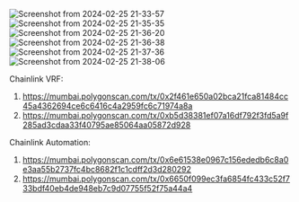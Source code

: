 ![Screenshot from 2024-02-25 21-33-57](https://github.com/Thackermahima/Lucky-panda/assets/81761152/78a3055f-a8bc-4fb5-a0d5-0b6bb3cb26bd)
![Screenshot from 2024-02-25 21-35-35](https://github.com/Thackermahima/Lucky-panda/assets/81761152/5dbccf36-2f53-4595-8d14-40e994d99402)
![Screenshot from 2024-02-25 21-36-20](https://github.com/Thackermahima/Lucky-panda/assets/81761152/9a45cffe-0701-4efd-a5e3-e5370a0ffa8d)
![Screenshot from 2024-02-25 21-36-38](https://github.com/Thackermahima/Lucky-panda/assets/81761152/573c75c4-bac4-4f43-baed-41d1986a0b6e)
![Screenshot from 2024-02-25 21-37-36](https://github.com/Thackermahima/Lucky-panda/assets/81761152/0eced1b1-6573-4873-b970-e54c10920d96)
![Screenshot from 2024-02-25 21-38-06](https://github.com/Thackermahima/Lucky-panda/assets/81761152/28add316-13a2-4141-b13a-3f789b2b1634)

Chainlink VRF:

 1) https://mumbai.polygonscan.com/tx/0x2f461e650a02bca21fca81484cc45a4362694ce6c6416c4a2959fc6c71974a8a
 2) https://mumbai.polygonscan.com/tx/0xb5d38381ef07a16df792f3fd5a9f285ad3cdaa33f40795ae85064aa05872d928

Chainlink Automation: 
1) https://mumbai.polygonscan.com/tx/0x6e61538e0967c156ededb6c8a0e3aa55b2737fc4bc8682f1c1cdff2d3d280292
2) https://mumbai.polygonscan.com/tx/0x6650f099ec3fa6854fc433c52f733bdf40eb4de948eb7c9d07755f52f75a44a4
